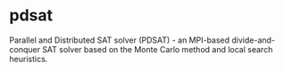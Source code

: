 # pdsat
Parallel and Distributed SAT solver (PDSAT) - an MPI-based divide-and-conquer SAT solver based on the Monte Carlo method and local search heuristics.
